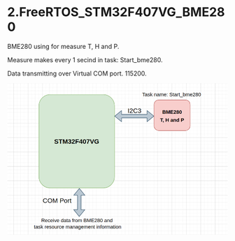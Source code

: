 # 2.FreeRTOS_STM32F407VG_BME280

BME280 using for measure T, H and P.

Measure makes every 1 secind in task: Start_bme280.

Data transmitting over Virtual COM port. 115200.

![alt text](https://github.com/OlegDemk/2.FreeRTOS_STM32F407VG_BME280/blob/main/screenshot_diagram.png)
